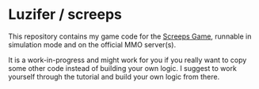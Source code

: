 # Luzifer / screeps

This repository contains my game code for the [Screeps Game](https://screeps.com/), runnable in simulation mode and on the official MMO server(s).

It is a work-in-progress and might work for you if you really want to copy some other code instead of building your own logic. I suggest to work yourself through the tutorial and build your own logic from there.
